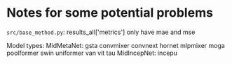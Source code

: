 # Notes for some potential problems

`src/base_method.py`: results_all['metrics'] only have mae and mse
 
Model types:
MidMetaNet:
    gsta
    convmixer
    convnext
    hornet
    mlpmixer
    moga
    poolformer
    swin
    uniformer
    van
    vit
    tau
MidIncepNet:
    incepu